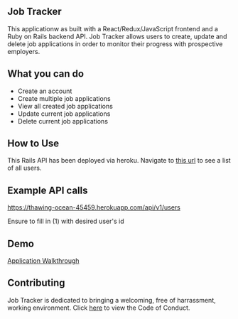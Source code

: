 ## Job Tracker

This applicationw as built with a React/Redux/JavaScript frontend and a Ruby on Rails backend API. Job Tracker allows users to create, update and delete job applications in order to monitor their progress with prospective employers.

## What you can do

- Create an account
- Create multiple job applications
- View all created job applications
- Update current job applications
- Delete current job applications

## How to Use

This Rails API has been deployed via heroku. Navigate to [this url](https://thawing-ocean-45459.herokuapp.com/api/v1/users) to see a list of all users.

## Example API calls

https://thawing-ocean-45459.herokuapp.com/api/v1/users
<br>

Ensure to fill in (1) with desired user's id


## Demo
[Application Walkthrough](https://www.youtube.com/watch?v=bCZSAoKtvPM&t=5s)

## Contributing

Job Tracker is dedicated to bringing a welcoming, free of harrassment, working environment. Click [here](https://www.contributor-covenant.org/) to view the Code of Conduct.
